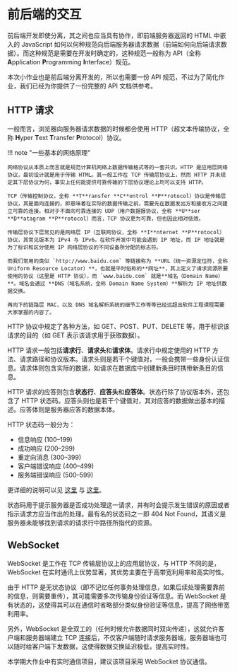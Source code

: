 # 前后端的交互

前后端开发即使分离，其之间也应当具有协作，即前端服务器返回的 HTML 中嵌入的 JavaScript 如何以何种规范向后端服务器请求数据（前端如何向后端请求数据）。而这种规范是需要在开发时确定的，这种规范一般称为 API（全称 **A**pplication **P**rogramming **I**nterface）规范。

本次小作业也是前后端分离开发的，所以也需要一份 API 规范，不过为了简化作业，我们已经为你提供了一份完整的 API 文档供参考。

## HTTP 请求

一般而言，浏览器向服务器请求数据的时候都会使用 HTTP（超文本传输协议，全称 **H**yper **T**ext **T**ransfer **P**rotocol）协议。

!!! note "一些基本的网络原理"

    网络协议从本质上而言就是规范计算机网络上数据传输格式等的一套共识。HTTP 是应用层网络协议，最初设计就是用于传输 HTML。其一般工作在 TCP 传输层协议上，然而 HTTP 并未规定其下层协议为何，事实上任何能提供可靠传输的下层协议理论上均可以支持 HTTP。

    TCP（传输控制协议，全称 **T**ransfer **C**ontrol **P**rotocol）协议是传输层协议，其是面向连接的，即意味着在实际的数据传输之前，需要先在数据发出方和接收方之间建立可靠的连接。相对于不面向可靠连接的 UDP（用户数据报协议，全称 **U**ser **D**atagram **P**rotocol）而言，TCP 协议更为可靠，但也因此相对低效。

    传输层协议下层常见的是网络层 IP（互联网协议，全称 **I**nternet **P**rotocol）协议，其常见版本为 IPv4 与 IPv6。在软件开发中可能会遇到 IP 地址，而 IP 地址就是为了标识和区分使用 IP 网络层协议的不同设备所分配的标志符。
    
    而我们常用的类似 `http://www.baidu.com` 等链接称为 **URL（统一资源定位符，全称 Uniform Resource Locator）**，也就是平时俗称的**网址**，其上定义了请求资源所要使用的协议（这里是 HTTP 协议），而 `www.baidu.com` 就是**域名（Domain Name）**。域名会通过 **DNS（域名系统，全称 Domain Name System）**解析为 IP 地址供数据交换。
    
    再向下的链路层 MAC，以及 DNS 域名解析系统的细节工作等等已经远超出软件工程课程需要大家掌握的内容了。

HTTP 协议中规定了各种方法，如 GET、POST、PUT、DELETE 等，用于标识该请求的目的（如 GET 表示该请求用于获取数据）。

HTTP 请求一般包括**请求行**、**请求头**和**请求体**。请求行中规定使用的 HTTP 方法、请求路径和协议版本。请求头则是若干个键值对，一般会携带一些身份认证信息。请求体则包含实际的数据，如请求在数据库中创建新条目时携带新条目的信息。

HTTP 请求的应答则包含**状态行**、**应答头**和**应答体**。状态行除了协议版本外，还包含了 HTTP 状态码。应答头则也是若干个键值对，其对应答的数据做出基本的描述。应答体则是服务器应答的数据本体。

HTTP 状态码一般分为：

- 信息响应 (100–199)
- 成功响应 (200–299)
- 重定向消息 (300–399)
- 客户端错误响应 (400–499)
- 服务端错误响应 (500–599)

更详细的说明可以见 [这里](https://developer.mozilla.org/zh-CN/docs/Web/HTTP/Status) 与 [这里](https://http.cat/)。

状态码用于提示服务器是否成功处理这一请求，并有时会提示发生错误的原因或者指示请求方应当作出的处理。最有名的状态码之一即 404 Not Found，其语义是服务器未能够找到请求的请求行中路径所指代的资源。

## WebSocket

WebSocket 是工作在 TCP 传输层协议上的应用层协议，与 HTTP 不同的是，WebSocket 在实时通讯上优势显著，其优势主要在于高带宽利用率和高实时性。

由于 HTTP 是无状态协议（即不记忆任何事务处理信息，如果后续处理需要靠前的信息，则需要重传），其可能需要多次传输身份验证等信息。而 WebSocket 是有状态的，这使得其可以在通信时省略部分类似身份验证等信息，提高了网络带宽利用率。

另外，WebSocket 是全双工的（任何时候允许数据同时双向传递），这就允许客户端和服务器端建立 TCP 连接后，不仅客户端随时请求服务器端，服务器端也可以随时给客户端下发数据，这使得数据交换延迟极低，提高实时性。

本学期大作业中有实时通信项目，建议该项目采用 WebSocket 协议通信。